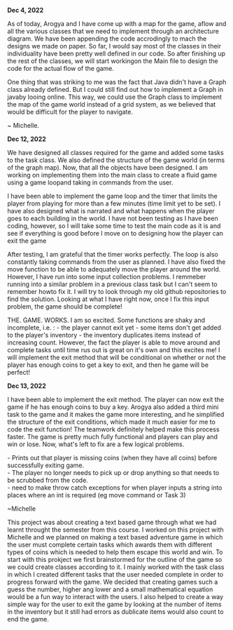 **Dec 4, 2022**
<p>As of today, Arogya and I have come up with a map for the game, aflow and all the various classes that we need to implement through an architecture diagram. We have been appending the code accrodingly to mach the designs we made on paper. So far, I would say most of the classes in their individuality have been pretty well defined in our code. So after finishing up the rest of the classes, we will start workingon the Main file to design the code for the actual flow of the game.</p>
<p> One thing that was striking to me was the fact that Java didn't have a Graph class already defined. But I could still find out how to implement a Graph in javaby looing online. This way, we could use the Graph class to implement the map of the game world instead of a grid system, as we believed that would be difficult for the player to navigate. </p>
<p>~ Michelle.</p> 

**Dec 12, 2022**
<p>We have designed all classes required for the game and added some tasks to the task class. We also defined the structure of the game world (in terms  of the graph map). Now, that all the objects have been designed. I am working on implementing them into the main class to create a fluid game using a game loopand taking in commands from the user. </p>
<p>I have been able to implement the game loop and the timer that limits the player from playing for more than a few minutes (time limit yet to be set). I have also designed what is narrated and what happens when the player goes to each building in the world. I have not been testing as I have been coding, however, so I will take some time to test the main code as it is and see if everything is good before I move on to designing how the player can exit the game</p>
<p>After testing, I am grateful that the timer works perfectly. The loop is also constantly taking commands from the user as planned. I have also fixed the move function to be able to adequately move the player around the world. However, I have run into some input collection problems. I remmeber running into a similar problem in a previous class task but I can't seem to remember howto fix it. I will try to look through my old github repositories to find the solution. Looking at what I have right now, once I fix this input problem, the game should be complete!</p>
<p> THE. GAME. WORKS. I am so excited. Some functions are shaky and incomplete, i.e. : - the player cannot exit yet - some items don't get added to the player's inventory - the inventory duplicates items instead of increasing count. However, the fact the player is able to move around and complete tasks until time rus out is great on it's own and this excites me! I will implement the exit method that will be conditional on whether or not the player has enough coins to get a key to exit, and then he game will be perfect!</p>

**Dec 13, 2022**
<p> I have been able to implement the exit method. The player can now exit the game if he has enough coins to buy a key. Arogya also added a third mini task to the game and it makes the game more interesting, and he simplified the structure of the exit conditions, which made it much easier for me to code the exit function! The teamwork definitely helped make this process faster. The game is pretty much fully functional and players can play and win or lose. Now, what's left to fix are a few logical problems.</p>
<p> - Prints out that player is missing coins (when they have all coins) before successfully exiting game. <br>
- The player no longer needs to pick up or drop anything so that needs to be scrubbed from the code. <br>
- need to make throw catch exceptions for when player inputs a string into places where an int is required (eg move command or Task 3)</p>
<p>~Michelle</p>

<p> This project was about creating a text based game through what we had learnt throught the semester from this course. I worked on this project with Michelle and we planned on making a text based adventure game in which the user must complete certain tasks which awards them with different types of coins which is needed to help them escape this world and win. To start with this prokject we first brainstormed for the outline of the game so we could create classes according to it. I mainly worked with the task class in which I created different tasks that the user needed complete in order to progress forward with the game. We decided that creating games such a guess the number, higher ang lower and a small mathematical equation would be a fun way to interact with the users. I also helped to create a way simple way for the user to exit the game by looking at the number of items in the inventory but it still had errors as dublicate items would also count to end the game.</p>